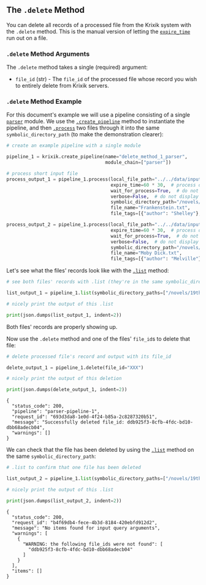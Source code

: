 ## The `.delete` Method

You can delete all records of a processed file from the Krixik system with the `.delete` method. This is the manual version of letting the [`expire_time`](../system/parameters_processing_files_through_pipelines/process_method.md#core-process-method-arguments) run out on a file.

### `.delete` Method Arguments

The `.delete` method takes a single (required) argument:

- `file_id` (str) - The `file_id` of the processed file whose record you wish to entirely delete from Krixik servers.

### `.delete` Method Example

For this document's example we will use a pipeline consisting of a single [`parser`](../../modules/ai_model_modules/parser_module.md) module.  We use the [`.create_pipeline`](../pipeline_creation/create_pipeline.md) method to instantiate the pipeline, and then [`.process`](../parameters_processing_files_through_pipelines/process_method.md) two files through it into the same `symbolic_directory_path` (to make the demonstration clearer):


```python
# create an example pipeline with a single module

pipeline_1 = krixik.create_pipeline(name="delete_method_1_parser",
                                    module_chain=["parser"])

# process short input file
process_output_1 = pipeline_1.process(local_file_path="../../data/input/Frankenstein.txt", # the initial local filepath where the input JSON file is stored
                                      expire_time=60 * 30,  # process data will be deleted from the Krixik system in 30 minutes
                                      wait_for_process=True,  # do not wait for process to complete before returning IDE control to user
                                      verbose=False,  # do not display process update printouts upon running code
                                      symbolic_directory_path="/novels/19th-century",
                                      file_name="Frankenstein.txt",
                                      file_tags=[{"author": "Shelley"}, {"category": "gothic"}, {"century": 19}])

process_output_2 = pipeline_1.process(local_file_path="../../data/input/Moby Dick.txt", # the initial local filepath where the input JSON file is stored
                                      expire_time=60 * 30,  # process data will be deleted from the Krixik system in 30 minutes
                                      wait_for_process=True,  # do not wait for process to complete before returning IDE control to user
                                      verbose=False,  # do not display process update printouts upon running code
                                      symbolic_directory_path="/novels/19th-century",
                                      file_name="Moby Dick.txt",
                                      file_tags=[{"author": "Melville"}, {"category": "adventure"}, {"century": 19}])
```

Let's see what the files' records look like with the [`.list`](../file_system/list_method.md) method:


```python
# see both files' records with .list (they're in the same symbolic_directory_path)

list_output_1 = pipeline_1.list(symbolic_directory_paths=["/novels/19th-century"])

# nicely print the output of this .list

print(json.dumps(list_output_1, indent=2))
```

Both files' records are properly showing up.

Now use the `.delete` method and one of the files' `file_id`s to delete that file:


```python
# delete processed file's record and output with its file_id

delete_output_1 = pipeline_1.delete(file_id="XXX")

# nicely print the output of this deletion

print(json.dumps(delete_output_1, indent=2))
```

    {
      "status_code": 200,
      "pipeline": "parser-pipeline-1",
      "request_id": "693d3da8-1e0d-4f24-b85a-2c8287320b51",
      "message": "Successfully deleted file_id: ddb925f3-8cfb-4fdc-bd10-dbb68adecb04",
      "warnings": []
    }


We can check that the file has been deleted by using the [`.list`](../file_system/list_method.md) method on the same `symbolic_directory_path`:


```python
# .list to confirm that one file has been deleted

list_output_2 = pipeline_1.list(symbolic_directory_paths=["/novels/19th-century"])

# nicely print the output of this .list

print(json.dumps(list_output_2, indent=2))
```

    {
      "status_code": 200,
      "request_id": "b4f69db4-fece-4b3d-8184-420ebfd912d2",
      "message": "No items found for input query arguments",
      "warnings": [
        {
          "WARNING: the following file_ids were not found": [
            "ddb925f3-8cfb-4fdc-bd10-dbb68adecb04"
          ]
        }
      ],
      "items": []
    }

